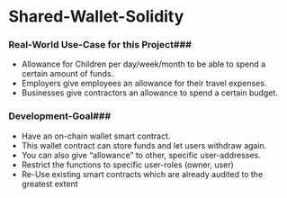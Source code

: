 # Shared-Wallet-Solidity #

### Real-World Use-Case for this Project###
* Allowance for Children per day/week/month to be able to spend a certain amount of funds.
* Employers give employees an allowance for their travel expenses.
* Businesses give contractors an allowance to spend a certain budget.

### Development-Goal###
* Have an on-chain wallet smart contract.
* This wallet contract can store funds and let users withdraw again.
* You can also give “allowance” to other, specific user-addresses.
* Restrict the functions to specific user-roles (owner, user)
* Re-Use existing smart contracts which are already audited to the greatest extent
